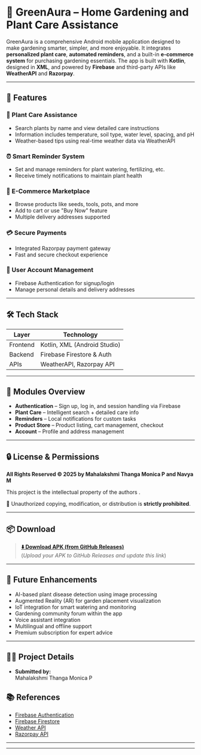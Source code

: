 # 🌿 GreenAura – Home Gardening and Plant Care Assistance

GreenAura is a comprehensive Android mobile application designed to make gardening smarter, simpler, and more enjoyable. It integrates **personalized plant care**, **automated reminders**, and a built-in **e-commerce system** for purchasing gardening essentials. The app is built with **Kotlin**, designed in **XML**, and powered by **Firebase** and third-party APIs like **WeatherAPI** and **Razorpay**.

---

## 📲 Features

### 🌱 Plant Care Assistance
- Search plants by name and view detailed care instructions
- Information includes temperature, soil type, water level, spacing, and pH
- Weather-based tips using real-time weather data via WeatherAPI

### ⏰ Smart Reminder System
- Set and manage reminders for plant watering, fertilizing, etc.
- Receive timely notifications to maintain plant health

### 🛒 E-Commerce Marketplace
- Browse products like seeds, tools, pots, and more
- Add to cart or use "Buy Now" feature
- Multiple delivery addresses supported

### 💳 Secure Payments
- Integrated Razorpay payment gateway
- Fast and secure checkout experience

### 👤 User Account Management
- Firebase Authentication for signup/login
- Manage personal details and delivery addresses

---

## 🛠️ Tech Stack

| Layer         | Technology                  |
|---------------|-----------------------------|
| Frontend      | Kotlin, XML (Android Studio)|
| Backend       | Firebase Firestore & Auth   |
| APIs          | WeatherAPI, Razorpay API    |

---

## 🧩 Modules Overview

- **Authentication** – Sign up, log in, and session handling via Firebase
- **Plant Care** – Intelligent search + detailed care info
- **Reminders** – Local notifications for custom tasks
- **Product Store** – Product listing, cart management, checkout
- **Account** – Profile and address management

---

## 🔒 License & Permissions

**All Rights Reserved © 2025 by Mahalakshmi Thanga Monica P  and Navya M**

This project is the intellectual property of the authors .

📌 Unauthorized copying, modification, or distribution is **strictly prohibited**.  

---

## 📦 Download

> **[⬇️ Download APK (from GitHub Releases)](https://github.com/your-username/greenaura/releases)**  
(*Upload your APK to GitHub Releases and update this link*)

---

## 🔮 Future Enhancements

- AI-based plant disease detection using image processing
- Augmented Reality (AR) for garden placement visualization
- IoT integration for smart watering and monitoring
- Gardening community forum within the app
- Voice assistant integration
- Multilingual and offline support
- Premium subscription for expert advice

---

## 👨‍🏫 Project Details

- **Submitted by:**  
  Mahalakshmi Thanga Monica P 


## 📚 References

- [Firebase Authentication](https://firebase.google.com/docs/auth)  
- [Firebase Firestore](https://firebase.google.com/docs/firestore)  
- [Weather API](https://www.weatherapi.com/)  
- [Razorpay API](https://razorpay.com/)

---



---

